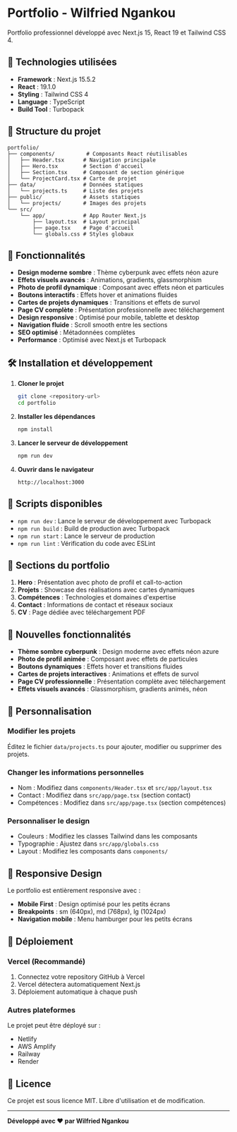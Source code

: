 # Portfolio - Wilfried Ngankou

Portfolio professionnel développé avec Next.js 15, React 19 et Tailwind CSS 4.

## 🚀 Technologies utilisées

- **Framework** : Next.js 15.5.2
- **React** : 19.1.0
- **Styling** : Tailwind CSS 4
- **Language** : TypeScript
- **Build Tool** : Turbopack

## 📁 Structure du projet

```
portfolio/
├── components/          # Composants React réutilisables
│   ├── Header.tsx      # Navigation principale
│   ├── Hero.tsx        # Section d'accueil
│   ├── Section.tsx     # Composant de section générique
│   └── ProjectCard.tsx # Carte de projet
├── data/               # Données statiques
│   └── projects.ts     # Liste des projets
├── public/             # Assets statiques
│   └── projects/       # Images des projets
└── src/
    └── app/            # App Router Next.js
        ├── layout.tsx  # Layout principal
        ├── page.tsx    # Page d'accueil
        └── globals.css # Styles globaux
```

## 🎨 Fonctionnalités

- **Design moderne sombre** : Thème cyberpunk avec effets néon azure
- **Effets visuels avancés** : Animations, gradients, glassmorphism
- **Photo de profil dynamique** : Composant avec effets néon et particules
- **Boutons interactifs** : Effets hover et animations fluides
- **Cartes de projets dynamiques** : Transitions et effets de survol
- **Page CV complète** : Présentation professionnelle avec téléchargement
- **Design responsive** : Optimisé pour mobile, tablette et desktop
- **Navigation fluide** : Scroll smooth entre les sections
- **SEO optimisé** : Métadonnées complètes
- **Performance** : Optimisé avec Next.js et Turbopack

## 🛠️ Installation et développement

1. **Cloner le projet**
   ```bash
   git clone <repository-url>
   cd portfolio
   ```

2. **Installer les dépendances**
   ```bash
   npm install
   ```

3. **Lancer le serveur de développement**
   ```bash
   npm run dev
   ```

4. **Ouvrir dans le navigateur**
   ```
   http://localhost:3000
   ```

## 📝 Scripts disponibles

- `npm run dev` : Lance le serveur de développement avec Turbopack
- `npm run build` : Build de production avec Turbopack
- `npm run start` : Lance le serveur de production
- `npm run lint` : Vérification du code avec ESLint

## 🎯 Sections du portfolio

1. **Hero** : Présentation avec photo de profil et call-to-action
2. **Projets** : Showcase des réalisations avec cartes dynamiques
3. **Compétences** : Technologies et domaines d'expertise
4. **Contact** : Informations de contact et réseaux sociaux
5. **CV** : Page dédiée avec téléchargement PDF

## 🌟 Nouvelles fonctionnalités

- **Thème sombre cyberpunk** : Design moderne avec effets néon azure
- **Photo de profil animée** : Composant avec effets de particules
- **Boutons dynamiques** : Effets hover et transitions fluides
- **Cartes de projets interactives** : Animations et effets de survol
- **Page CV professionnelle** : Présentation complète avec téléchargement
- **Effets visuels avancés** : Glassmorphism, gradients animés, néon

## 🔧 Personnalisation

### Modifier les projets
Éditez le fichier `data/projects.ts` pour ajouter, modifier ou supprimer des projets.

### Changer les informations personnelles
- Nom : Modifiez dans `components/Header.tsx` et `src/app/layout.tsx`
- Contact : Modifiez dans `src/app/page.tsx` (section contact)
- Compétences : Modifiez dans `src/app/page.tsx` (section compétences)

### Personnaliser le design
- Couleurs : Modifiez les classes Tailwind dans les composants
- Typographie : Ajustez dans `src/app/globals.css`
- Layout : Modifiez les composants dans `components/`

## 📱 Responsive Design

Le portfolio est entièrement responsive avec :
- **Mobile First** : Design optimisé pour les petits écrans
- **Breakpoints** : sm (640px), md (768px), lg (1024px)
- **Navigation mobile** : Menu hamburger pour les petits écrans

## 🚀 Déploiement

### Vercel (Recommandé)
1. Connectez votre repository GitHub à Vercel
2. Vercel détectera automatiquement Next.js
3. Déploiement automatique à chaque push

### Autres plateformes
Le projet peut être déployé sur :
- Netlify
- AWS Amplify
- Railway
- Render

## 📄 Licence

Ce projet est sous licence MIT. Libre d'utilisation et de modification.

---

**Développé avec ❤️ par Wilfried Ngankou**
